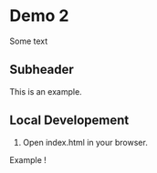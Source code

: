 # Demo 2


Some text

## Subheader

This is an example.

## Local Developement

1. Open index.html in your browser.

Example !

